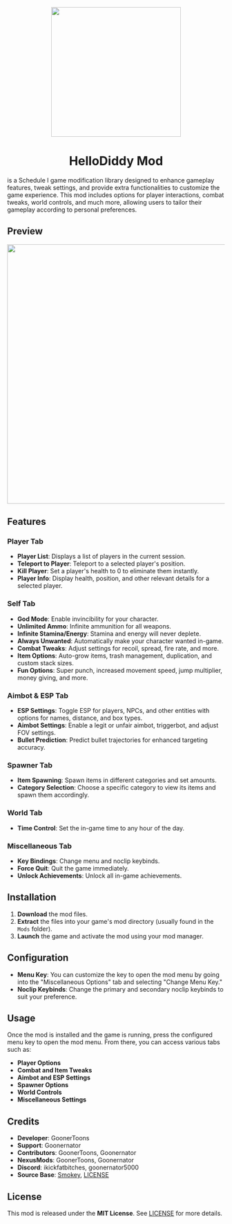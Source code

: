 <div align="center">
  <img src="https://github.com/user-attachments/assets/c7c1a139-2631-4f65-91b9-cead3f6dd4b3" alt="" height="300">
</div>

# <div align="center">HelloDiddy Mod</div>
is a Schedule I game modification library designed to enhance gameplay features, tweak settings, and provide extra functionalities to customize the game experience. This mod includes options for player interactions, combat tweaks, world controls, and much more, allowing users to tailor their gameplay according to personal preferences.

## Preview
<div align="center">
  <img src="https://github.com/user-attachments/assets/2c524f4a-ee4c-402d-a3c9-b70a7961cde9" alt="" height="600">
</div>

## Features

### Player Tab
- **Player List**: Displays a list of players in the current session.
- **Teleport to Player**: Teleport to a selected player's position.
- **Kill Player**: Set a player's health to 0 to eliminate them instantly.
- **Player Info**: Display health, position, and other relevant details for a selected player.

### Self Tab
- **God Mode**: Enable invincibility for your character.
- **Unlimited Ammo**: Infinite ammunition for all weapons.
- **Infinite Stamina/Energy**: Stamina and energy will never deplete.
- **Always Unwanted**: Automatically make your character wanted in-game.
- **Combat Tweaks**: Adjust settings for recoil, spread, fire rate, and more.
- **Item Options**: Auto-grow items, trash management, duplication, and custom stack sizes.
- **Fun Options**: Super punch, increased movement speed, jump multiplier, money giving, and more.

### Aimbot & ESP Tab
- **ESP Settings**: Toggle ESP for players, NPCs, and other entities with options for names, distance, and box types.
- **Aimbot Settings**: Enable a legit or unfair aimbot, triggerbot, and adjust FOV settings.
- **Bullet Prediction**: Predict bullet trajectories for enhanced targeting accuracy.

### Spawner Tab
- **Item Spawning**: Spawn items in different categories and set amounts.
- **Category Selection**: Choose a specific category to view its items and spawn them accordingly.

### World Tab
- **Time Control**: Set the in-game time to any hour of the day.

### Miscellaneous Tab
- **Key Bindings**: Change menu and noclip keybinds.
- **Force Quit**: Quit the game immediately.
- **Unlock Achievements**: Unlock all in-game achievements.

## Installation

1. **Download** the mod files.
2. **Extract** the files into your game's mod directory (usually found in the `Mods` folder).
3. **Launch** the game and activate the mod using your mod manager.

## Configuration

- **Menu Key**: You can customize the key to open the mod menu by going into the "Miscellaneous Options" tab and selecting "Change Menu Key."
- **Noclip Keybinds**: Change the primary and secondary noclip keybinds to suit your preference.

## Usage

Once the mod is installed and the game is running, press the configured menu key to open the mod menu. From there, you can access various tabs such as:
- **Player Options**
- **Combat and Item Tweaks**
- **Aimbot and ESP Settings**
- **Spawner Options**
- **World Controls**
- **Miscellaneous Settings**

## Credits

- **Developer**: GoonerToons
- **Support**: Goonernator
- **Contributors**: GoonerToons, Goonernator
- **NexusMods**: GoonerToons, Goonernator
- **Discord**: ikickfatbitches, goonernator5000
- **Source Base**: [Smokey](https://github.com/thecodefodder/Smokey), [LICENSE](https://github.com/thecodefodder/Smokey/blob/main/LICENSE)

## License

This mod is released under the **MIT License**. See [LICENSE](./LICENSE) for more details.
